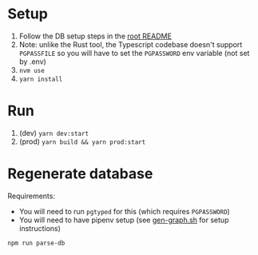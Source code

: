 # Setup

1. Follow the DB setup steps in the [root README](../../README.md)
1. Note: unlike the Rust tool, the Typescript codebase doesn't support `PGPASSFILE` so you will have to set the `PGPASSWORD` env variable (not set by .env)
1. `nvm use`
1. `yarn install`

<!-- set -a; pushd ../../ && . ./.env; popd; set +a -->

# Run

1. (dev) `yarn dev:start`
1. (prod) `yarn build && yarn prod:start`

# Regenerate database

Requirements:

- You will need to run `pgtyped` for this (which requires `PGPASSWORD`)
- You will need to have pipenv setup (see [gen-graph.sh](./bin/gen-graph.sh) for setup instructions)

`npm run parse-db`
